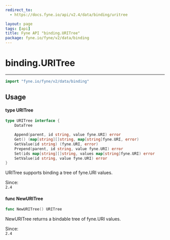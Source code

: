 ```yaml
---
redirect_to:
  - https://docs.fyne.io/api/v2.4/data/binding/uritree

layout: page
tags: [api]
title: Fyne API "binding.URITree"
package: fyne.io/fyne/v2/data/binding
---
```

# binding.URITree
---

```go
import "fyne.io/fyne/v2/data/binding"
```

## Usage

#### type URITree

```go
type URITree interface {
	DataTree

	Append(parent, id string, value fyne.URI) error
	Get() (map[string][]string, map[string]fyne.URI, error)
	GetValue(id string) (fyne.URI, error)
	Prepend(parent, id string, value fyne.URI) error
	Set(ids map[string][]string, values map[string]fyne.URI) error
	SetValue(id string, value fyne.URI) error
}
```

URITree supports binding a tree of fyne.URI values.


<div class="since">Since: <code>
2.4</code></div>

#### func  NewURITree

```go
func NewURITree() URITree
```
NewURITree returns a bindable tree of fyne.URI values.


<div class="since">Since: <code>
2.4</code></div>
